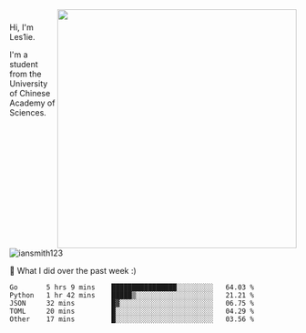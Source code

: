 <img align="right" src="https://github-readme-stats.vercel.app/api?username=iansmith123&show_icons=true&hide_border=true" width="420">

### 
Hi, I'm Les1ie. 

I'm a student from the University of Chinese Academy of Sciences.

<img src="https://komarev.com/ghpvc/?username=iansmith123" alt="iansmith123" />




🔭 What I did over the past week :)
<!--START_SECTION:waka-->
```text
Go       5 hrs 9 mins    ████████████████░░░░░░░░░   64.03 % 
Python   1 hr 42 mins    █████▒░░░░░░░░░░░░░░░░░░░   21.21 % 
JSON     32 mins         █▓░░░░░░░░░░░░░░░░░░░░░░░   06.75 % 
TOML     20 mins         █░░░░░░░░░░░░░░░░░░░░░░░░   04.29 % 
Other    17 mins         █░░░░░░░░░░░░░░░░░░░░░░░░   03.56 % 
```
<!--END_SECTION:waka-->


<!--
**IanSmith123/IanSmith123** is a ✨ _special_ ✨ repository because its `README.md` (this file) appears on your GitHub profile.
<img src="https://github.githubassets.com/images/spinners/octocat-spinner-64.gif">

Here are some ideas to get you started:

- 🔭 I’m currently working on ...
- 🌱 I’m currently learning ...
- 👯 I’m looking to collaborate on ...
- 🤔 I’m looking for help with ...
- 💬 Ask me about ...
- 📫 How to reach me: ...
- 😄 Pronouns: ...
- ⚡ Fun fact: ...
-->
